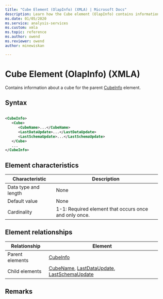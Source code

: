```yaml
---
title: "Cube Element (OlapInfo) (XMLA) | Microsoft Docs"
description: Learn how the Cube element (OlapInfo) contains information about a cube for the parent CubeInfo element.
ms.date: 01/05/2020
ms.service: analysis-services
ms.custom: xmla
ms.topic: reference
ms.author: owend
ms.reviewer: owend
author: minewiskan

---
```

# Cube Element (OlapInfo) (XMLA)

  Contains information about a cube for the parent [CubeInfo](../xml-elements-properties/cubeinfo-element-xmla.md) element.  
  
## Syntax  
  
```xml  
  
<CubeInfo>  
   <Cube>  
      <CubeName>...</CubeName>  
      <LastDataUpdate>...</LastDataUpdate>  
      <LastSchemaUpdate>...</LastSchemaUpdate>  
   </Cube>  
   ...  
</CubeInfo>  
```  
  
## Element characteristics  
  
|Characteristic|Description|  
|--------------------|-----------------|  
|Data type and length|None|  
|Default value|None|  
|Cardinality|1-1: Required element that occurs once and only once.|  
  
## Element relationships  
  
|Relationship|Element|  
|------------------|-------------|  
|Parent elements|[CubeInfo](../xml-elements-properties/cubeinfo-element-xmla.md)|  
|Child elements|[CubeName](../xml-elements-properties/cubename-element-xmla.md), [LastDataUpdate](../xml-elements-properties/lastdataupdate-element-xmla.md), [LastSchemaUpdate](../xml-elements-properties/lastschemaupdate-element-xmla.md)|  
  
## Remarks  
